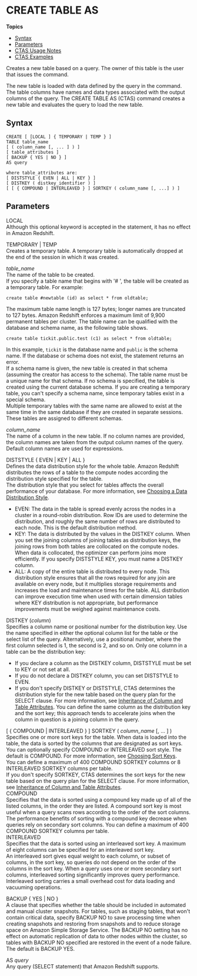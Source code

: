 # CREATE TABLE AS<a name="r_CREATE_TABLE_AS"></a>

**Topics**
+ [Syntax](#r_CREATE_TABLE_AS-synopsis)
+ [Parameters](#r_CREATE_TABLE_AS-parameters)
+ [CTAS Usage Notes](r_CTAS_usage_notes.md)
+ [CTAS Examples](r_CTAS_examples.md)

Creates a new table based on a query\. The owner of this table is the user that issues the command\.

The new table is loaded with data defined by the query in the command\. The table columns have names and data types associated with the output columns of the query\. The CREATE TABLE AS \(CTAS\) command creates a new table and evaluates the query to load the new table\.

## Syntax<a name="r_CREATE_TABLE_AS-synopsis"></a>

```
CREATE [ [LOCAL ] { TEMPORARY | TEMP } ]
TABLE table_name     
[ ( column_name [, ... ] ) ]
[ table_attributes ]   
[ BACKUP { YES | NO } ]
AS query 

where table_attributes are:  
[ DISTSTYLE { EVEN | ALL | KEY } ]
[ DISTKEY ( distkey_identifier ) ]
[ [ { COMPOUND | INTERLEAVED } ] SORTKEY ( column_name [, ...] ) ]
```

## Parameters<a name="r_CREATE_TABLE_AS-parameters"></a>

LOCAL   
Although this optional keyword is accepted in the statement, it has no effect in Amazon Redshift\.

TEMPORARY \| TEMP   
Creates a temporary table\. A temporary table is automatically dropped at the end of the session in which it was created\.

 *table\_name*   
The name of the table to be created\.  
If you specify a table name that begins with '\# ', the table will be created as a temporary table\. For example:  

```
create table #newtable (id) as select * from oldtable;
```
The maximum table name length is 127 bytes; longer names are truncated to 127 bytes\. Amazon Redshift enforces a maximum limit of 9,900 permanent tables per cluster\. The table name can be qualified with the database and schema name, as the following table shows\.  

```
create table tickit.public.test (c1) as select * from oldtable;
```
In this example, `tickit` is the database name and `public` is the schema name\. If the database or schema does not exist, the statement returns an error\.  
If a schema name is given, the new table is created in that schema \(assuming the creator has access to the schema\)\. The table name must be a unique name for that schema\. If no schema is specified, the table is created using the current database schema\. If you are creating a temporary table, you can't specify a schema name, since temporary tables exist in a special schema\.  
Multiple temporary tables with the same name are allowed to exist at the same time in the same database if they are created in separate sessions\. These tables are assigned to different schemas\.

 *column\_name*   
The name of a column in the new table\. If no column names are provided, the column names are taken from the output column names of the query\. Default column names are used for expressions\.

DISTSTYLE \{ EVEN \| KEY \| ALL \}  
Defines the data distribution style for the whole table\. Amazon Redshift distributes the rows of a table to the compute nodes according the distribution style specified for the table\.  
The distribution style that you select for tables affects the overall performance of your database\. For more information, see [Choosing a Data Distribution Style](t_Distributing_data.md)\.  
+ EVEN: The data in the table is spread evenly across the nodes in a cluster in a round\-robin distribution\. Row IDs are used to determine the distribution, and roughly the same number of rows are distributed to each node\. This is the default distribution method\.
+ KEY: The data is distributed by the values in the DISTKEY column\. When you set the joining columns of joining tables as distribution keys, the joining rows from both tables are collocated on the compute nodes\. When data is collocated, the optimizer can perform joins more efficiently\. If you specify DISTSTYLE KEY, you must name a DISTKEY column\.
+  ALL: A copy of the entire table is distributed to every node\. This distribution style ensures that all the rows required for any join are available on every node, but it multiplies storage requirements and increases the load and maintenance times for the table\. ALL distribution can improve execution time when used with certain dimension tables where KEY distribution is not appropriate, but performance improvements must be weighed against maintenance costs\. 

DISTKEY \(*column*\)  
Specifies a column name or positional number for the distribution key\. Use the name specified in either the optional column list for the table or the select list of the query\. Alternatively, use a positional number, where the first column selected is 1, the second is 2, and so on\. Only one column in a table can be the distribution key:  
+ If you declare a column as the DISTKEY column, DISTSTYLE must be set to KEY or not set at all\.
+ If you do not declare a DISTKEY column, you can set DISTSTYLE to EVEN\.
+ If you don't specify DISTKEY or DISTSTYLE, CTAS determines the distribution style for the new table based on the query plan for the SELECT clause\. For more information, see [Inheritance of Column and Table Attributes](r_CTAS_usage_notes.md#r_CTAS_usage_notes-inheritance-of-column-and-table-attributes)\.
You can define the same column as the distribution key and the sort key; this approach tends to accelerate joins when the column in question is a joining column in the query\.

\[ \{ COMPOUND \| INTERLEAVED \} \] SORTKEY \( *column\_name* \[, \.\.\. \] \)  
Specifies one or more sort keys for the table\. When data is loaded into the table, the data is sorted by the columns that are designated as sort keys\.   
You can optionally specify COMPOUND or INTERLEAVED sort style\. The default is COMPOUND\. For more information, see [Choosing Sort Keys](t_Sorting_data.md)\.  
You can define a maximum of 400 COMPOUND SORTKEY columns or 8 INTERLEAVED SORTKEY columns per table\.   
If you don't specify SORTKEY, CTAS determines the sort keys for the new table based on the query plan for the SELECT clause\. For more information, see [Inheritance of Column and Table Attributes](r_CTAS_usage_notes.md#r_CTAS_usage_notes-inheritance-of-column-and-table-attributes)\.    
COMPOUND  
Specifies that the data is sorted using a compound key made up of all of the listed columns, in the order they are listed\. A compound sort key is most useful when a query scans rows according to the order of the sort columns\. The performance benefits of sorting with a compound key decrease when queries rely on secondary sort columns\. You can define a maximum of 400 COMPOUND SORTKEY columns per table\.   
INTERLEAVED  
Specifies that the data is sorted using an interleaved sort key\. A maximum of eight columns can be specified for an interleaved sort key\.   
An interleaved sort gives equal weight to each column, or subset of columns, in the sort key, so queries do not depend on the order of the columns in the sort key\. When a query uses one or more secondary sort columns, interleaved sorting significantly improves query performance\. Interleaved sorting carries a small overhead cost for data loading and vacuuming operations\. 

BACKUP \{ YES \| NO \}   
A clause that specifies whether the table should be included in automated and manual cluster snapshots\. For tables, such as staging tables, that won't contain critical data, specify BACKUP NO to save processing time when creating snapshots and restoring from snapshots and to reduce storage space on Amazon Simple Storage Service\. The BACKUP NO setting has no effect on automatic replication of data to other nodes within the cluster, so tables with BACKUP NO specified are restored in the event of a node failure\. The default is BACKUP YES\.

AS *query*   
Any query \(SELECT statement\) that Amazon Redshift supports\.
